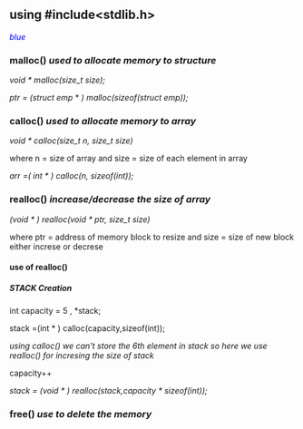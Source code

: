 ## using #include<stdlib.h>
<span style="color:blue">*blue*</span>
### malloc() ***used to allocate memory to structure***
*void * malloc(size_t size);*

*ptr = (struct emp* * *) malloc(sizeof(struct emp));*

### calloc() ***used to allocate memory to array***
*void * calloc(size_t n, size_t size)*

where n = size of array and size = size of each element in array

*arr =( int * ) calloc(n, sizeof(int));*

### realloc() ***increase/decrease the size of array***
*(void * ) realloc(void * ptr, size_t size)*

where ptr = address of memory block to resize and size = size of new block either increse or decrese

#### use of realloc()
##### STACK Creation
int capacity = 5 , *stack;

stack =(int * ) calloc(capacity,sizeof(int));

*using calloc() we can't store the 6th element in stack so here we use realloc() for incresing the size of stack*

capacity++

*stack = (void * ) realloc(stack,capacity * sizeof(int));* 

### free() ***use to delete the memory***
